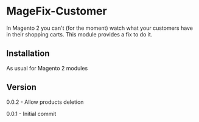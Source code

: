 # MageFix-Customer

In Magento 2 you can't (for the moment) watch what your customers have in their shopping carts.
This module provides a fix to do it.


Installation
--
As usual for Magento 2 modules


Version
--
0.0.2 - Allow products deletion

0.0.1 - Initial commit


